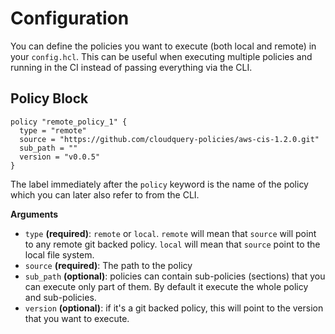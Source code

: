 # Configuration

You can define the policies you want to execute (both local and remote) in your `config.hcl`.
This can be useful when executing multiple policies and running in the CI instead of passing everything via the CLI.

## Policy Block

```hcl
policy "remote_policy_1" {
  type = "remote"
  source = "https://github.com/cloudquery-policies/aws-cis-1.2.0.git"
  sub_path = ""
  version = "v0.0.5"
}
```

The label immediately after the `policy` keyword is the name of the policy which you can later also refer to from the CLI. 

**Arguments**
- `type` **(required)**: `remote` or `local`. `remote` will mean that `source` will point to any remote git backed policy. `local` will mean that `source` point to the local file system.
- `source` **(required)**: The path to the policy
- `sub_path` **(optional)**: policies can contain sub-policies (sections) that you can execute only part of them. By default it execute the whole policy and sub-policies.
- `version` **(optional)**: if it's a git backed policy, this will point to the version that you want to execute.


